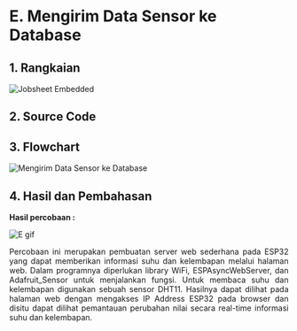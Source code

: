 # E. Mengirim Data Sensor ke Database

## 1. Rangkaian

![Jobsheet Embedded](https://github.com/brianrahma/brian-system-embedded/assets/82065700/7c215281-ec27-43a4-8005-6152e52255c5)

## 2. Source Code


## 3. Flowchart

![Mengirim Data Sensor ke Database](https://github.com/brianrahma/brian-system-embedded/assets/82065700/30aa664d-7943-4f33-94da-6c1d8f65b824)

## 4. Hasil dan Pembahasan

 **Hasil percobaan :**
 
 ![E gif](https://github.com/brianrahma/brian-system-embedded/assets/82065700/473f3008-71d7-4885-9fee-72bb42bf24eb)
 
 <p align="justify">Percobaan ini merupakan pembuatan server web sederhana pada ESP32 yang dapat memberikan informasi suhu dan kelembapan melalui halaman web. Dalam programnya diperlukan library WiFi, ESPAsyncWebServer, dan Adafruit_Sensor untuk menjalankan fungsi. Untuk membaca suhu dan kelembapan digunakan sebuah sensor DHT11. Hasilnya dapat dilihat pada halaman web dengan mengakses IP Address ESP32 pada browser dan disitu dapat dilihat pemantauan perubahan nilai secara real-time informasi suhu dan kelembapan.

<br>
